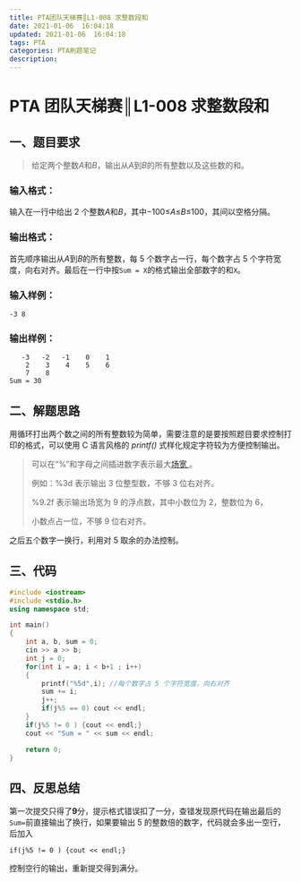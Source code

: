 ```yaml
---
title: PTA团队天梯赛║L1-008 求整数段和
date: 2021-01-06  16:04:18
updated: 2021-01-06  16:04:18
tags: PTA
categories: PTA刷题笔记
description:
---
```

# PTA 团队天梯赛║L1-008 **求整数段和**

## 一、题目要求

> 给定两个整数*A*和*B*，输出从*A*到*B*的所有整数以及这些数的和。

### 输入格式：

输入在一行中给出 2 个整数*A*和*B*，其中−100≤*A*≤*B*≤100，其间以空格分隔。

### 输出格式：

首先顺序输出从*A*到*B*的所有整数，每 5 个数字占一行，每个数字占 5 个字符宽度，向右对齐。最后在一行中按`Sum = X`的格式输出全部数字的和`X`。

### 输入样例：

```in
-3 8
```

### 输出样例：

```out
   -3   -2   -1    0    1
    2    3    4    5    6
    7    8
Sum = 30
```

## 二、解题思路

用循环打出两个数之间的所有整数较为简单，需要注意的是要按照题目要求控制打印的格式，可以使用 C 语言风格的 *printf()* 式样化规定字符较为方便控制输出。

> 可以在“%”和字母之间插进数字表示最大[场宽 ](https://baike.baidu.com/item/场宽)。
>
> 例如：%3d 表示输出 3 位整型数，不够 3 位右对齐。
>
> %9.2f 表示输出场宽为 9 的浮点数，其中小数位为 2，整数位为 6，
>
> 小数点占一位，不够 9 位右对齐。

之后五个数字一换行，利用对 5 取余的办法控制。

## 三、代码

```cpp
#include <iostream>
#include <stdio.h>
using namespace std;

int main()
{
    int a, b, sum = 0;
    cin >> a >> b;
    int j = 0;
    for(int i = a; i < b+1 ; i++)
    {
        printf("%5d",i); //每个数字占 5 个字符宽度，向右对齐
        sum += i;
        j++;
        if(j%5 == 0) cout << endl;
    }
    if(j%5 != 0 ) {cout << endl;}
    cout << "Sum = " << sum << endl;

    return 0;
}

```

## 四、反思总结

第一次提交只得了**9**分，提示格式错误扣了一分，查错发现原代码在输出最后的`Sum=`前直接输出了换行，如果要输出 5 的整数倍的数字，代码就会多出一空行，后加入

```
if(j%5 != 0 ) {cout << endl;}
```

控制空行的输出，重新提交得到满分。